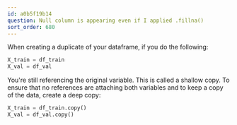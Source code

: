```yaml
---
id: a0b5f19b14
question: Null column is appearing even if I applied .fillna()
sort_order: 680
---
```


When creating a duplicate of your dataframe, if you do the following:

```python
X_train = df_train
X_val = df_val
```

You're still referencing the original variable. This is called a shallow copy. To ensure that no references are attaching both variables and to keep a copy of the data, create a deep copy:

```python
X_train = df_train.copy()
X_val = df_val.copy()
```